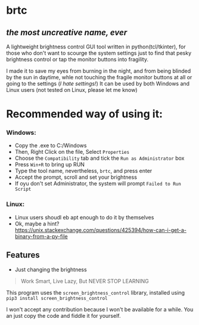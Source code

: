 # brtc
## _the most uncreative name, ever_

A lightweight brightness control GUI tool written in python(tcl/tkinter), for those who don't want to scourge the system settings just to find that pesky brightness control or tap the monitor buttons into fragility.


I made it to save my eyes from burning in the night, and from being blinded by the sun in daytime, whle not touching the fragile monitor buttons at all or going to the settings (_I hate settings!_)
It can be used by both Windows and Linux users (not tested on Linux, please let me know)


# Recommended way of using it:

### Windows:
- Copy the .exe to C:/Windows
- Then, Right Click on the file, Select `Properties`
- Choose the `Compatibility` tab and tick the `Run as Administrator` box
- Press `Win+R` to bring up RUN
- Type the tool name, nevertheless, `brtc`, and press enter
- Accept the prompt, scroll and set your brightness
- If oyu don't set Administrator, the system will prompt `Failed to Run Script`

### Linux:
- Linux users shoudl eb apt enough to do it by themselves
- Ok, maybe a hint? https://unix.stackexchange.com/questions/425394/how-can-i-get-a-binary-from-a-py-file


## Features
- Just changing the brightness

> Work Smart, Live Lazy, But NEVER STOP LEARNING

This program uses the `screen_brightness_control` library, installed using `pip3 install screen_brightness_control`

I won't accept any contribution because I won't be available for a while. You an just copy the code and fiddle it for yourself.
